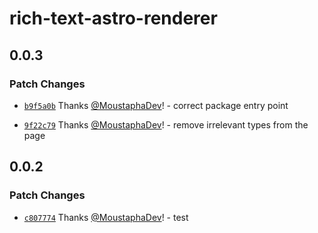 # rich-text-astro-renderer

## 0.0.3

### Patch Changes

- [`b9f5a0b`](https://github.com/MoustaphaDev/rich-text-astro-renderer/commit/b9f5a0b564389b8254960229c7db0a7421012dda) Thanks [@MoustaphaDev](https://github.com/MoustaphaDev)! - correct package entry point

- [`9f22c79`](https://github.com/MoustaphaDev/rich-text-astro-renderer/commit/9f22c79c9d00a2c8bf718d9df9fc07c2ac8247e4) Thanks [@MoustaphaDev](https://github.com/MoustaphaDev)! - remove irrelevant types from the page

## 0.0.2

### Patch Changes

- [`c807774`](https://github.com/MoustaphaDev/rich-text-astro-renderer/commit/c807774e6495366849eae96bef802d88c0019d23) Thanks [@MoustaphaDev](https://github.com/MoustaphaDev)! - test
